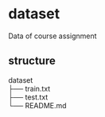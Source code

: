 # dataset
Data of course assignment
## structure
dataset  
├── train.txt  
├── test.txt    
└── README.md  
